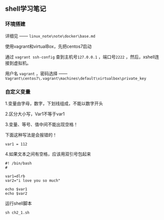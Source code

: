 ## shell学习笔记

### 环境搭建

详细见 —— `linux_note\note\docker\base.md`

使用vagrant和virtualBox，先把centos7启动

通过 `vagrant ssh-config` 查到主机号`127.0.0.1` ，端口号`2222` ，然后，xshell连接到虚拟机。

用户名 `vagrant` ，密码选择 —— `Vagrant\centos7\.vagrant\machines\default\virtualbox\private_key` 

### 自定义变量

1.变量由字母，数字，下划线组成，不能以数字开头

2.区分大小写，Var1不等于var1

3.变量、等号、值中间不能出现空格！

下面这种写法是会报错的！

```
var1 = 112
```

4.如果文本之间有空格，应该用双引号包起来

```
#! /bin/bash
#

var1=dlrb
var2="i love you so much"

echo $var1
echo $var2

```

运行shell脚本

```
sh ch2_1.sh
```

